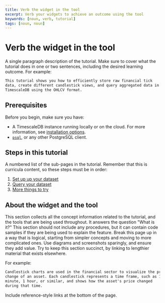 ```yaml
---
title: Verb the widget in the tool
excerpt: Verb your widgets to achieve an outcome using the tool
keywords: [noun, verb, tutorial]
tags: [noun, noun]
---
```


<!-- markdown-link-check-disable -->

# Verb the widget in the tool

A single paragraph description of the tutorial. Make sure to cover what the
tutorial does in one or two sentences, including the desired learning outcome.
For example:

```txt
This tutorial shows you how to efficiently store raw financial tick
data, create different candlestick views, and query aggregated data in
TimescaleDB using the OHLCV format.
```

## Prerequisites

Before you begin, make sure you have:

*   A TimescaleDB instance running locally or on the cloud.
  For more information, see [installation options][install-docs].
*   [`psql`][psql], or any other PostgreSQL client.

## Steps in this tutorial

A numbered list of the sub-pages in the tutorial. Remember that this is
curricula content, so these steps must be in order:

1.  [Set up up your dataset][tutorial-dataset]
1.  [Query your dataset][tutorial-query]
1.  [More things to try][tutorial-advanced]

## About the widget and the tool

This section collects all the concept information related to the tutorial, and
the tools that are being used throughout. It answers the question "What is it?"
This section should not include any procedures, but it can contain code samples
if they are being used to explain the feature. Break this page up in a way that
is logical, starting from simpler concepts and moving to more complicated ones.
Use diagrams and screenshots sparingly, and ensure they add value. Try to keep
this section succinct, by linking to lengthier material that exists elsewhere.

For example:

```txt
Candlestick charts are used in the financial sector to visualize the price
change of an asset. Each candlestick represents a time frame, such as 1
minute, 1 hour, or similar, and shows how the asset's price changed
during that time.
```

Include reference-style links at the bottom of the page.

[install-docs]: install/:currentVersion:/
[psql]: timescaledb/:currentVersion:/how-to-guides/connecting/
[tutorial-dataset]: timescaledb/tutorials/_template/_dataset-tutorial
[tutorial-query]: timescaledb/tutorials/_template/_query-template
[tutorial-advanced]: timescaledb/tutorials/_template/_advanced-tutorial
